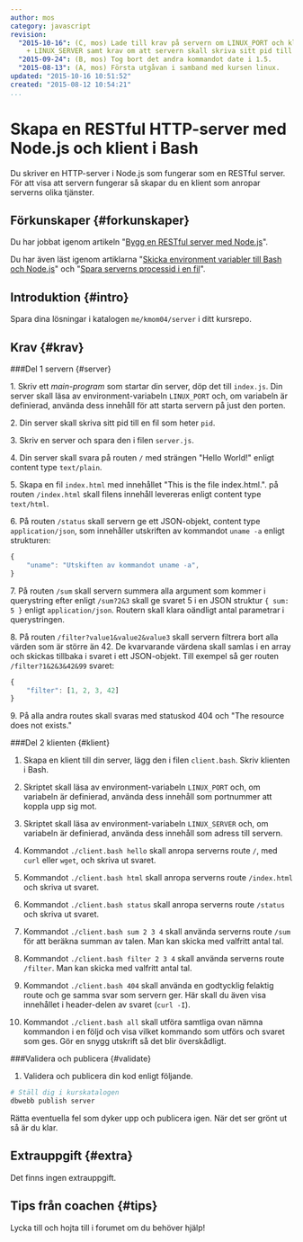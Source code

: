 ```yaml
---
author: mos
category: javascript
revision:
  "2015-10-16": (C, mos) Lade till krav på servern om LINUX_PORT och klienten om LINUX_PORT
    + LINUX_SERVER samt krav om att servern skall skriva sitt pid till fil.
  "2015-09-24": (B, mos) Tog bort det andra kommandot date i 1.5.
  "2015-08-13": (A, mos) Första utgåvan i samband med kursen linux.
updated: "2015-10-16 10:51:52"
created: "2015-08-12 10:54:21"
...
```

Skapa en RESTful HTTP-server med Node.js och klient i Bash
==================================

Du skriver en HTTP-server i Node.js som fungerar som en RESTful server. För att visa att servern fungerar så skapar du en klient som anropar serverns olika tjänster.

<!--more-->



Förkunskaper {#forkunskaper}
-----------------------

Du har jobbat igenom artikeln "[Bygg en RESTful server med Node.js](kunskap/bygg-en-restful-server-med-node-js)".

Du har även läst igenom artiklarna "[Skicka environment variabler till Bash och Node.js](kunskap/skicka-environment-variabler-till-bash-och-node-js)" och "[Spara serverns processid i en fil](kunskap/spara-serverns-processid-i-en-fil)".



Introduktion {#intro}
-----------------------

Spara dina lösningar i katalogen `me/kmom04/server` i ditt kursrepo.



Krav {#krav}
-----------------------



###Del 1 servern {#server}

1\. Skriv ett *main-program* som startar din server, döp det till `index.js`. Din server skall läsa av environment-variabeln `LINUX_PORT` och, om variabeln är definierad, använda dess innehåll för att starta servern på just den porten.

2\. Din server skall skriva sitt pid till en fil som heter `pid`.

3\. Skriv en server och spara den i filen `server.js`.

4\. Din server skall svara på routen `/` med strängen "Hello World!" enligt content type `text/plain`.

5\. Skapa en fil `index.html` med innehållet "This is the file index.html.". på routen `/index.html` skall filens innehåll levereras enligt content type `text/html`.

6\. På routen `/status` skall servern ge ett JSON-objekt, content type `application/json`, som innehåller utskriften av kommandot `uname -a` enligt strukturen:

```javascript
{
    "uname": "Utskiften av kommandot uname -a",
}
``` 

7\. På routen `/sum` skall servern summera alla argument som kommer i querystring efter enligt `/sum?2&3` skall ge svaret 5 i en JSON struktur `{ sum: 5 }` enligt `application/json`. Routern skall klara oändligt antal parametrar i querystringen.  

8\. På routen `/filter?value1&value2&value3` skall servern filtrera bort alla värden som är större än 42. De kvarvarande värdena skall samlas i en array och skickas tillbaka i svaret i ett JSON-objekt. Till exempel så ger routen `/filter?1&2&3&42&99` svaret:

```javascript
{
    "filter": [1, 2, 3, 42]
}
``` 

9\. På alla andra routes skall svaras med statuskod 404 och "The resource does not exists."



###Del 2 klienten {#klient}

1. Skapa en klient till din server, lägg den i filen `client.bash`. Skriv klienten i Bash. 

1. Skriptet skall läsa av environment-variabeln `LINUX_PORT` och, om variabeln är definierad, använda dess innehåll som portnummer att koppla upp sig mot.

1. Skriptet skall läsa av environment-variabeln `LINUX_SERVER` och, om variabeln är definierad, använda dess innehåll som adress till servern.

1. Kommandot `./client.bash hello` skall anropa serverns route `/`, med `curl` eller `wget`, och skriva ut svaret.

1. Kommandot `./client.bash html` skall anropa serverns route `/index.html` och skriva ut svaret.

1. Kommandot `./client.bash status` skall anropa serverns route `/status` och skriva ut svaret.

1. Kommandot `./client.bash sum 2 3 4` skall använda serverns route `/sum` för att beräkna summan av talen. Man kan skicka med valfritt antal tal.

1. Kommandot `./client.bash filter 2 3 4` skall använda serverns route `/filter`. Man kan skicka med valfritt antal tal.

1. Kommandot `./client.bash 404` skall använda en godtycklig felaktig route och ge samma svar som servern ger. Här skall du även visa innehållet i header-delen av svaret (`curl -I`).

1. Kommandot `./client.bash all` skall utföra samtliga ovan nämna kommandon i en följd och visa vilket kommando som utförs och svaret som ges. Gör en snygg utskrift så det blir överskådligt.



###Validera och publicera {#validate}

1. Validera och publicera din kod enligt följande.

```bash
# Ställ dig i kurskatalogen
dbwebb publish server
```

Rätta eventuella fel som dyker upp och publicera igen. När det ser grönt ut så är du klar. 



Extrauppgift {#extra}
-----------------------

Det finns ingen extrauppgift.



Tips från coachen {#tips}
-----------------------

Lycka till och hojta till i forumet om du behöver hjälp!




